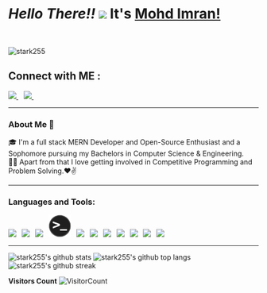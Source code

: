 # _**Hello There!!**_ <img src="https://media.giphy.com/media/hvRJCLFzcasrR4ia7z/giphy.gif" width="30px"> It's [Mohd Imran!](https://www.linkedin.com/in/mohd-i-448428190)
<br/>

<p align="left"> <img src="https://komarev.com/ghpvc/?username=stark255&label=Profile%20views&color=0e75b6&style=flat" alt="stark255" /> </p>

## Connect with ME :
<a href="https://www.linkedin.com/in/mohd-i-448428190/">
  <img width="40px" src="https://www.vectorlogo.zone/logos/linkedin/linkedin-icon.svg" />
</a>&ensp;

<a href="https://twitter.com/stark_255">
  <img width="40px" src="https://www.vectorlogo.zone/logos/twitter/twitter-official.svg" />
</a>&ensp;

<br/>
<hr/>

### About Me 🚀

🎓 I'm a full stack MERN Developer and Open-Source Enthusiast and a Sophomore pursuing my Bachelors in Computer Science & Engineering.
<br/>
👨‍💻 Apart from that I love getting involved in Competitive Programming and Problem Solving.❤✌

<hr/>



### Languages and Tools:

<img height="45" src="https://www.vectorlogo.zone/logos/visualstudio_code/visualstudio_code-icon.svg">&ensp;
<img height="45" src="https://www.vectorlogo.zone/logos/python/python-horizontal.svg">&ensp;
<img height="45" src="https://www.vectorlogo.zone/logos/git-scm/git-scm-icon.svg">&ensp;
<img height="45" src="https://raw.githubusercontent.com/github/explore/80688e429a7d4ef2fca1e82350fe8e3517d3494d/topics/terminal/terminal.png">&ensp;
<img height="45" src="https://www.vectorlogo.zone/logos/reactjs/reactjs-icon.svg">&ensp;
<img height="45" src="https://www.vectorlogo.zone/logos/java/java-ar21.svg">&ensp;
<img height="45" src="https://www.vectorlogo.zone/logos/javascript/javascript-horizontal.svg">&ensp;
<img height="45" src="https://www.vectorlogo.zone/logos/w3_html5/w3_html5-icon.svg">&ensp;
<img height="45" src="https://github.com/manuelbieh/logo-file-icons/blob/master/icons/css.svg">&ensp;
<img height="45" src="https://www.vectorlogo.zone/logos/nodejs/nodejs-ar21.svg">&ensp;
<img height="45" src="https://www.vectorlogo.zone/logos/getbootstrap/getbootstrap-icon.svg">&ensp;

<hr/>

![stark255's github stats](https://github-readme-stats.vercel.app/api?username=stark255&theme=synthwave&show_icons=true&layout=demo)
![stark255's github top langs](https://github-readme-stats.vercel.app/api/top-langs?username=stark255&show_icons=true&locale=en&align=right&layout=demo&theme=gruvbox&langs_count=20&hide=c%5,Vim%2script,CSS,Jupyter%20Notebook,java)
![stark255's github streak](https://github-readme-streak-stats.herokuapp.com/?user=stark255&show_icons=true&locale=en&layout=demo&theme=gruvbox)

**Visitors Count**
![VisitorCount](https://profile-counter.glitch.me/{stark255}/count.svg)
